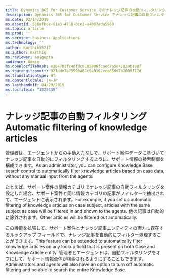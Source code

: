 ```yaml
---
title: Dynamics 365 for Customer Service でのナレッジ記事の自動フィルタリングを理解する
description: Dynamics 365 for Customer Service でナレッジ記事の自動フィルタリングがどのように動作するのかを説明します
ms.date: 02/14/2019
ms.assetid: 516afbde-61a3-4718-8ce1-a4007ada5960
ms.topic: article
ms.prod: ''
ms.service: business-applications
ms.technology: ''
author: Karthik55217
ms.author: Karthig
ms.reviewer: anjgupta
audience: Admin
ms.openlocfilehash: e3047b3fc4dfdc0185886fcaed7a5e4182ab188f
ms.sourcegitcommit: 921dde7a25596a81c049162eee650d7a2009f17d
ms.translationtype: HT
ms.contentlocale: ja-JP
ms.lasthandoff: 04/29/2019
ms.locfileid: "1225439"
---
```

# <a name="automatic-filtering-of-knowledge-articles"></a><span data-ttu-id="1efd8-103">ナレッジ記事の自動フィルタリング</span><span class="sxs-lookup"><span data-stu-id="1efd8-103">Automatic filtering of knowledge articles</span></span>



<span data-ttu-id="1efd8-104">管理者は、エージェントからの手動入力なしで、サポート案件データに基づいてナレッジ記事を自動的にフィルタリングするように、サポート情報の検索制御を構成できます。</span><span class="sxs-lookup"><span data-stu-id="1efd8-104">As an administrator, you can configure Knowledge Base search control to automatically filter knowledge articles based on case data, without any manual input from the agents.</span></span>

<span data-ttu-id="1efd8-105">たとえば、サポート案件の情報カテゴリでナレッジ記事の自動フィルタリングを設定した場合、サポート案件と同じ情報カテゴリの記事がフィルターで抽出されて、エージェントに表示されます。</span><span class="sxs-lookup"><span data-stu-id="1efd8-105">For example, if you set up automatic filtering of knowledge articles on case subject, articles with the same subject as case will be filtered in and shown to the agents.</span></span> <span data-ttu-id="1efd8-106">他の記事は自動的に除外されます。</span><span class="sxs-lookup"><span data-stu-id="1efd8-106">Other articles will be filtered out automatically.</span></span> 

<span data-ttu-id="1efd8-107">この機能を拡張して、サポート案件とナレッジ記事エンティティの両方に存在するルックアップ フィールドで、ナレッジ記事を自動的にフィルター処理することができます。</span><span class="sxs-lookup"><span data-stu-id="1efd8-107">This feature can be extended to automatically filter knowledge articles on any lookup field that is present on both Case and Knowledge Article entity.</span></span> <span data-ttu-id="1efd8-108">管理者とエージェントは、自動フィルタリングをオフにして、サポート情報全体が検索されるようにすることもできます。</span><span class="sxs-lookup"><span data-stu-id="1efd8-108">Administrators and agents will also have an option to turn off automatic filtering and be able to search the entire Knowledge Base.</span></span> 



